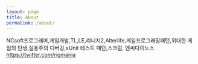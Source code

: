```yaml
---
layout: page
title: About
permalink: /about/
---
```


NCsoft프로그래머,게임개발,TL,LE,리니지2,Alterlife,게임프로그래밍패턴,위대한 게임의 탄생,실용주의 디버깅,xUnit 테스트 패턴,스크럼, 엔씨다이노스  
https://twitter.com/rigmania